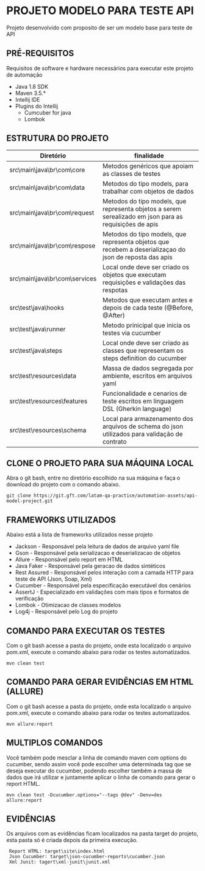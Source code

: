 # PROJETO MODELO PARA TESTE API

Projeto desenvolvido com proposito de ser um modelo base para teste de API

## PRÉ-REQUISITOS

Requisitos de software e hardware necessários para executar este projeto de automação

*   Java 1.8 SDK
*   Maven 3.5.*
*   Intellij IDE
*   Plugins do Intellij
    * Cumcuber for java
    * Lombok

## ESTRUTURA DO PROJETO

| Diretório                    	| finalidade       	                                                                                        | 
|------------------------------	|---------------------------------------------------------------------------------------------------------- |
| src\main\java\br\com\core 	| Metodos genéricos que apoiam as classes de testes      	                                                |
| src\main\java\br\com\data    	| Metodos do tipo models, para trabalhar com objetos de dados                                               |
| src\main\java\br\com\request 	| Metodos do tipo models, que representa objetos a serem serealizado em json para as requisições de apis   	|
| src\main\java\br\com\respose 	| Metodos do tipo models, que representa objetos que recebem a deserializaçao do json de reposta das apis  	|
| src\main\java\br\com\services	| Local onde deve ser criado os objetos que executam requisições e validações das respotas               	|
| src\test\java\hooks          	| Metodos que executam antes e depois de cada teste (@Before, @After)                                   	|
| src\test\java\runner         	| Metodo prinicipal que inicia os testes via cucumber                                                      	|
| src\test\java\steps         	| Local onde deve ser criado as classes que representam os steps definition do cucumber                    	|
| src\test\resources\data      	| Massa de dados segregada por ambiente, escritos em arquivos yaml                                      	|
| src\test\resources\features 	| Funcionalidade e cenarios de teste escritos em linguagem DSL (Gherkin language)                        	| 
| src\test\resources\schema 	| Local para armazenamento dos arquivos de schema do json utilizados para validação de contrato           	| 
    
## CLONE O PROJETO PARA SUA MÁQUINA LOCAL

Abra o git bash, entre no diretório escolhido na sua máquina e faça o download do projeto com o comando abaixo.

```
git clone https://git.gft.com/latam-qa-practice/automation-assets/api-model-project.git
```

## FRAMEWORKS UTILIZADOS

Abaixo está a lista de frameworks utilizados nesse projeto

* Jackson - Responsável pela leitura de dados de arquivo yaml file
* Gson - Responsável pela serializacao e deserializacao de objetos
* Allure - Responsável pelo report em HTML
* Java Faker - Responsável pela geracao de dados sintéticos
* Rest Assured - Responsável pelos interação com a camada HTTP para teste de API (Json, Soap, Xml)
* Cucumber - Responsável pela especificação executável dos cenários
* AssertJ - Especializado em validações com mais tipos e formatos de verificação
* Lombok - Otimizacao de classes modelos
* Log4j - Responsável pelo Log do projeto

## COMANDO PARA EXECUTAR OS TESTES

Com o git bash acesse a pasta do projeto, onde esta localizado o arquivo pom.xml, execute o comando abaixo para rodar os testes automatizados.

```
mvn clean test
```

## COMANDO PARA GERAR EVIDÊNCIAS EM HTML (ALLURE)

Com o git bash acesse a pasta do projeto, onde esta localizado o arquivo pom.xml, execute o comando abaixo para rodar os testes automatizados.

```
mvn allure:report
```

## MULTIPLOS COMANDOS 

Você também pode mesclar a linha de comando maven com options do cucumber, 
sendo assim você pode escolher uma determinada tag que se deseja executar do cucumber, 
podendo escolher também a massa de dados que irá utilizar e juntamente aplicar o linha de comando para gerar o report HTML.

```
mvn clean test -Dcucumber.options="--tags @dev" -Denv=des allure:report
```

## EVIDÊNCIAS

Os arquivos com as evidências ficam localizados na pasta target do projeto, esta pasta só é criada depois da primeira execução.

```
 Report HTML: target\site\index.html
 Json Cucumber: target\json-cucumber-reports\cucumber.json
 Xml Junit: tagert\xml-junit\junit.xml
```

